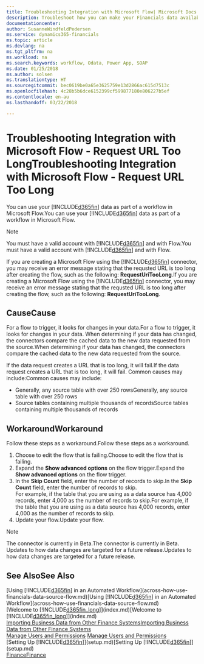 ```yaml
---
title: Troubleshooting Integration with Microsoft Flow| Microsoft Docs
description: Troubleshoot how you can make your Financials data available as a data source and specify an OData URL of your web services to build an automated workflow.
documentationcenter: 
author: SusanneWindfeldPedersen
ms.service: dynamics365-financials
ms.topic: article
ms.devlang: na
ms.tgt_pltfrm: na
ms.workload: na
ms.search.keywords: workflow, Odata, Power App, SOAP
ms.date: 01/25/2018
ms.author: solsen
ms.translationtype: HT
ms.sourcegitcommit: bec0619be0a65e3625759e13d2866ac615d7513c
ms.openlocfilehash: 4c28b5b6dce6152399cf599877180e806227b5ef
ms.contentlocale: en-au
ms.lasthandoff: 03/22/2018

---
```

# <a name="troubleshooting-integration-with-microsoft-flow---request-url-too-long"></a><span data-ttu-id="38cb9-103">Troubleshooting Integration with Microsoft Flow - Request URL Too Long</span><span class="sxs-lookup"><span data-stu-id="38cb9-103">Troubleshooting Integration with Microsoft Flow - Request URL Too Long</span></span>
<span data-ttu-id="38cb9-104">You can use your [!INCLUDE[d365fin](includes/d365fin_md.md)] data as part of a workflow in Microsoft Flow.</span><span class="sxs-lookup"><span data-stu-id="38cb9-104">You can use your [!INCLUDE[d365fin](includes/d365fin_md.md)] data as part of a workflow in Microsoft Flow.</span></span>  

> [!NOTE]  
>   <span data-ttu-id="38cb9-105">You must have a valid account with [!INCLUDE[d365fin](includes/d365fin_md.md)] and with Flow.</span><span class="sxs-lookup"><span data-stu-id="38cb9-105">You must have a valid account with [!INCLUDE[d365fin](includes/d365fin_md.md)] and with Flow.</span></span>  

<span data-ttu-id="38cb9-106">If you are creating a Microsoft Flow using the [!INCLUDE[d365fin](includes/d365fin_md.md)] connector, you may receive an error message stating that the requsted URL is too long after creating the flow, such as the following: **RequestUriTooLong**.</span><span class="sxs-lookup"><span data-stu-id="38cb9-106">If you are creating a Microsoft Flow using the [!INCLUDE[d365fin](includes/d365fin_md.md)] connector, you may receive an error message stating that the requsted URL is too long after creating the flow, such as the following: **RequestUriTooLong**.</span></span>

## <a name="cause"></a><span data-ttu-id="38cb9-107">Cause</span><span class="sxs-lookup"><span data-stu-id="38cb9-107">Cause</span></span>
<span data-ttu-id="38cb9-108">For a flow to trigger, it looks for changes in your data.</span><span class="sxs-lookup"><span data-stu-id="38cb9-108">For a flow to trigger, it looks for changes in your data.</span></span> <span data-ttu-id="38cb9-109">When determining if your data has changed, the connectors compare the cached data to the new data requested from the source.</span><span class="sxs-lookup"><span data-stu-id="38cb9-109">When determining if your data has changed, the connectors compare the cached data to the new data requested from the source.</span></span>  

<span data-ttu-id="38cb9-110">If the data request creates a URL that is too long, it will fail.</span><span class="sxs-lookup"><span data-stu-id="38cb9-110">If the data request creates a URL that is too long, it will fail.</span></span> <span data-ttu-id="38cb9-111">Common causes may include:</span><span class="sxs-lookup"><span data-stu-id="38cb9-111">Common causes may include:</span></span>
- <span data-ttu-id="38cb9-112">Generally, any source table with over 250 rows</span><span class="sxs-lookup"><span data-stu-id="38cb9-112">Generally, any source table with over 250 rows</span></span>
- <span data-ttu-id="38cb9-113">Source tables containing multiple thousands of records</span><span class="sxs-lookup"><span data-stu-id="38cb9-113">Source tables containing multiple thousands of records</span></span>

## <a name="workaround"></a><span data-ttu-id="38cb9-114">Workaround</span><span class="sxs-lookup"><span data-stu-id="38cb9-114">Workaround</span></span>
<span data-ttu-id="38cb9-115">Follow these steps as a workaround.</span><span class="sxs-lookup"><span data-stu-id="38cb9-115">Follow these steps as a workaround.</span></span>
1. <span data-ttu-id="38cb9-116">Choose to edit the flow that is failing.</span><span class="sxs-lookup"><span data-stu-id="38cb9-116">Choose to edit the flow that is failing.</span></span>
2. <span data-ttu-id="38cb9-117">Expand the **Show advanced options** on the flow trigger.</span><span class="sxs-lookup"><span data-stu-id="38cb9-117">Expand the **Show advanced options** on the flow trigger.</span></span>
3. <span data-ttu-id="38cb9-118">In the **Skip Count** field, enter the number of records to skip.</span><span class="sxs-lookup"><span data-stu-id="38cb9-118">In the **Skip Count** field, enter the number of records to skip.</span></span>  
<span data-ttu-id="38cb9-119">For example, if the table that you are using as a data source has 4,000 records, enter 4,000 as the number of records to skip.</span><span class="sxs-lookup"><span data-stu-id="38cb9-119">For example, if the table that you are using as a data source has 4,000 records, enter 4,000 as the number of records to skip.</span></span>
4. <span data-ttu-id="38cb9-120">Update your flow.</span><span class="sxs-lookup"><span data-stu-id="38cb9-120">Update your flow.</span></span>

> [!NOTE]  
> <span data-ttu-id="38cb9-121">The connector is currently in Beta.</span><span class="sxs-lookup"><span data-stu-id="38cb9-121">The connector is currently in Beta.</span></span> <span data-ttu-id="38cb9-122">Updates to how data changes are targeted for a future release.</span><span class="sxs-lookup"><span data-stu-id="38cb9-122">Updates to how data changes are targeted for a future release.</span></span>


## <a name="see-also"></a><span data-ttu-id="38cb9-123">See Also</span><span class="sxs-lookup"><span data-stu-id="38cb9-123">See Also</span></span>
<span data-ttu-id="38cb9-124">[Using [!INCLUDE[d365fin](includes/d365fin_md.md)] in an Automated Workflow](across-how-use-financials-data-source-flow.md)</span><span class="sxs-lookup"><span data-stu-id="38cb9-124">[Using [!INCLUDE[d365fin](includes/d365fin_md.md)] in an Automated Workflow](across-how-use-financials-data-source-flow.md)</span></span>  
<span data-ttu-id="38cb9-125">[Welcome to [!INCLUDE[d365fin_long](includes/d365fin_long_md.md)]](index.md)</span><span class="sxs-lookup"><span data-stu-id="38cb9-125">[Welcome to [!INCLUDE[d365fin_long](includes/d365fin_long_md.md)]](index.md)</span></span>  
[<span data-ttu-id="38cb9-126">Importing Business Data from Other Finance Systems</span><span class="sxs-lookup"><span data-stu-id="38cb9-126">Importing Business Data from Other Finance Systems</span></span>](upload-data.md)  
<span data-ttu-id="38cb9-127">[Manage Users and Permissions](ui-how-users-permissions.md)  </span><span class="sxs-lookup"><span data-stu-id="38cb9-127">[Manage Users and Permissions](ui-how-users-permissions.md)  </span></span>  
<span data-ttu-id="38cb9-128">[Setting Up [!INCLUDE[d365fin](includes/d365fin_md.md)]](setup.md)</span><span class="sxs-lookup"><span data-stu-id="38cb9-128">[Setting Up [!INCLUDE[d365fin](includes/d365fin_md.md)]](setup.md)</span></span>  
[<span data-ttu-id="38cb9-129">Finance</span><span class="sxs-lookup"><span data-stu-id="38cb9-129">Finance</span></span>](finance.md)  

